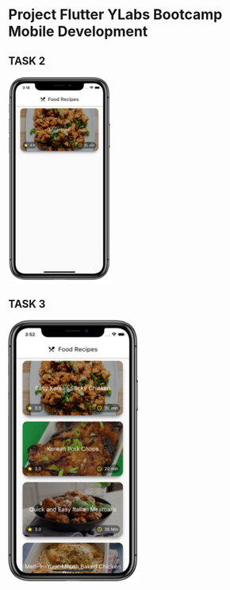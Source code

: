 # Project Flutter  YLabs Bootcamp Mobile Development

## TASK 2
 
![Recipe Food App Screenshot](asset/food.PNG)

## TASK 3
 
![Recipe Food App Screenshot](asset/list_food.PNG)
